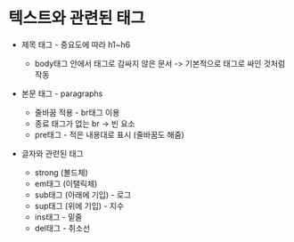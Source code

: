# 텍스트와 관련된 태그

-   제목 태그 - 중요도에 따라 h1~h6

    -   body태그 안에서 태그로 감싸지 않은 문서 -> 기본적으로 태그로 싸인 것처럼 작동

-   본문 태그 - paragraphs

    -   줄바꿈 적용 - br태그 이용
    -   종료 태그가 없는 br -> 빈 요소
    -   pre태그 - 적은 내용대로 표시 (줄바꿈도 해줌)

-   글자와 관련된 태그
    -   strong (볼드체)
    -   em태그 (이탤릭체)
    -   sub태그 (아래에 기입) - 로그
    -   sup태그 (위에 기입) - 지수
    -   ins태그 - 밑줄
    -   del태그 - 취소선
